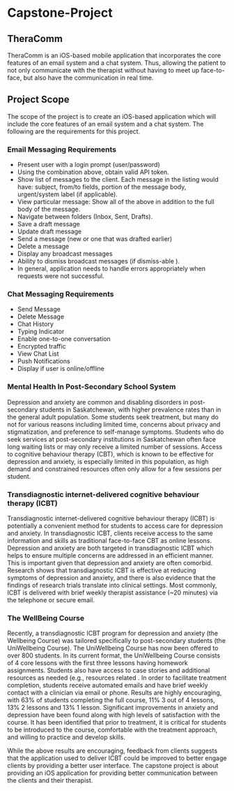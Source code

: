 # Capstone-Project

## TheraComm
TheraComm is an iOS-based mobile application that incorporates the core features of an email system and a chat system. ​Thus, allowing the patient to not only communicate with the therapist without having to meet up face-to-face, but also have the communication in real time.

## Project Scope
The scope of the project is to create an iOS-based application which will include the core features of an email system and a chat system. The following are the requirements for this project.

### Email Messaging Requirements
* Present user with a login prompt (user/password)
* Using the combination above, obtain valid API token.
* Show list of messages to the client. Each message in the listing would have: subject, from/to fields, portion of the message body, urgent/system label (if applicable).
* View particular message: Show all of the above in addition to the full body of the message.
* Navigate between folders (Inbox, Sent, Drafts).
* Save a draft message
* Update draft message
* Send a message (new or one that was drafted earlier)
* Delete a message
* Display any broadcast messages
* Ability to dismiss broadcast messages (if dismiss-able ).
* In general, application needs to handle errors appropriately when requests were not successful.

### Chat Messaging Requirements
* Send Message
* Delete Message
* Chat History
* Typing Indicator
* Enable one-to-one conversation
* Encrypted traffic
* View Chat List
* Push Notifications
* Display if user is online/offline

### Mental Health In Post-Secondary School System
Depression and anxiety are common and disabling disorders in post-secondary students in Saskatchewan, with higher prevalence rates than in the general adult population. Some students seek treatment, but many do not for various reasons including limited time, concerns about privacy and stigmatization, and preference to self-manage symptoms. Students who do seek services at post-secondary institutions in Saskatchewan often face long waiting lists or may only receive a limited number of sessions. Access to cognitive behaviour therapy (CBT), which is known to be effective for depression and anxiety, is especially limited in this population, as high demand and constrained resources often only allow for a few sessions per student.

### Transdiagnostic internet-delivered cognitive behaviour therapy (ICBT)
Transdiagnostic internet-delivered cognitive behaviour therapy (ICBT) is potentially a convenient method for students to access care for depression and anxiety. In transdiagnostic ICBT, clients receive access to the same information and skills as traditional face-to-face CBT as online lessons. Depression and anxiety are both targeted in transdiagnostic ICBT which helps to ensure multiple concerns are addressed in an efficient manner. This is important given that depression and anxiety are often comorbid. Research shows that transdiagnostic ICBT is effective at reducing symptoms of depression and anxiety, and there is also evidence that the findings of research trials translate into clinical settings. Most commonly, ICBT is delivered with brief weekly therapist assistance (~20 minutes) via the telephone or secure email. 

### The WellBeing Course
Recently, a transdiagnostic ICBT program for depression and anxiety (the Wellbeing Course) was tailored specifically to post-secondary students (the UniWellbeing Course). The UniWellbeing Course has now been offered to over 800 students. In its current format, the UniWellbeing Course consists of 4 core lessons with the first three lessons having homework assignments. Students also have access to case stories and additional resources as needed (e.g., resources related . In order to facilitate treatment completion, students receive automated emails and have brief weekly contact with a clinician via email or phone. Results are highly encouraging, with 63% of students completing the full course, 11% 3 out of 4 lessons, 13% 2 lessons and 13% 1 lesson. Significant improvements in anxiety and depression have been found along with high levels of satisfaction with the course. It has been identified that prior to treatment, it is critical for students to be introduced to the course, comfortable with the treatment approach, and willing to practice and develop skills. 

While the above results are encouraging, feedback from clients suggests that the application used to deliver ICBT could be improved to better engage clients by providing a better user interface. The capstone project is about providing an iOS application for providing better communication between the clients and their therapist. 
